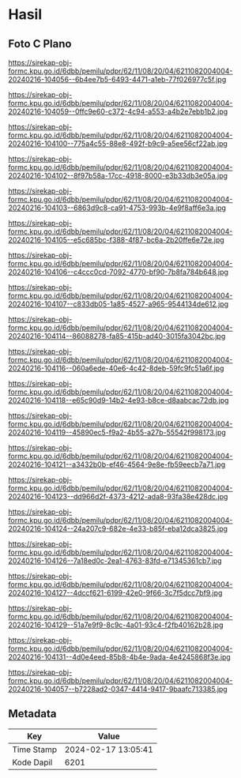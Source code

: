 # Hasil

## Foto C Plano

https://sirekap-obj-formc.kpu.go.id/6dbb/pemilu/pdpr/62/11/08/20/04/6211082004004-20240216-104056--6b4ee7b5-6493-4471-a1eb-77f026977c5f.jpg

https://sirekap-obj-formc.kpu.go.id/6dbb/pemilu/pdpr/62/11/08/20/04/6211082004004-20240216-104059--0ffc9e60-c372-4c94-a553-a4b2e7ebb1b2.jpg

https://sirekap-obj-formc.kpu.go.id/6dbb/pemilu/pdpr/62/11/08/20/04/6211082004004-20240216-104100--775a4c55-88e8-492f-b9c9-a5ee56cf22ab.jpg

https://sirekap-obj-formc.kpu.go.id/6dbb/pemilu/pdpr/62/11/08/20/04/6211082004004-20240216-104102--8f97b58a-17cc-4918-8000-e3b33db3e05a.jpg

https://sirekap-obj-formc.kpu.go.id/6dbb/pemilu/pdpr/62/11/08/20/04/6211082004004-20240216-104103--6863d9c8-ca91-4753-993b-4e9f8aff6e3a.jpg

https://sirekap-obj-formc.kpu.go.id/6dbb/pemilu/pdpr/62/11/08/20/04/6211082004004-20240216-104105--e5c685bc-f388-4f87-bc6a-2b20ffe6e72e.jpg

https://sirekap-obj-formc.kpu.go.id/6dbb/pemilu/pdpr/62/11/08/20/04/6211082004004-20240216-104106--c4ccc0cd-7092-4770-bf90-7b8fa784b648.jpg

https://sirekap-obj-formc.kpu.go.id/6dbb/pemilu/pdpr/62/11/08/20/04/6211082004004-20240216-104107--c833db05-1a85-4527-a965-9544134de612.jpg

https://sirekap-obj-formc.kpu.go.id/6dbb/pemilu/pdpr/62/11/08/20/04/6211082004004-20240216-104114--86088278-fa85-415b-ad40-3015fa3042bc.jpg

https://sirekap-obj-formc.kpu.go.id/6dbb/pemilu/pdpr/62/11/08/20/04/6211082004004-20240216-104116--060a6ede-40e6-4c42-8deb-59fc9fc51a6f.jpg

https://sirekap-obj-formc.kpu.go.id/6dbb/pemilu/pdpr/62/11/08/20/04/6211082004004-20240216-104118--e65c90d9-14b2-4e93-b8ce-d8aabcac72db.jpg

https://sirekap-obj-formc.kpu.go.id/6dbb/pemilu/pdpr/62/11/08/20/04/6211082004004-20240216-104119--45890ec5-f9a2-4b55-a27b-55542f998173.jpg

https://sirekap-obj-formc.kpu.go.id/6dbb/pemilu/pdpr/62/11/08/20/04/6211082004004-20240216-104121--a3432b0b-ef46-4564-9e8e-fb59eecb7a71.jpg

https://sirekap-obj-formc.kpu.go.id/6dbb/pemilu/pdpr/62/11/08/20/04/6211082004004-20240216-104123--dd966d2f-4373-4212-ada8-93fa38e428dc.jpg

https://sirekap-obj-formc.kpu.go.id/6dbb/pemilu/pdpr/62/11/08/20/04/6211082004004-20240216-104124--24a207c9-682e-4e33-b85f-eba12dca3825.jpg

https://sirekap-obj-formc.kpu.go.id/6dbb/pemilu/pdpr/62/11/08/20/04/6211082004004-20240216-104126--7a18ed0c-2ea1-4763-83fd-e71345361cb7.jpg

https://sirekap-obj-formc.kpu.go.id/6dbb/pemilu/pdpr/62/11/08/20/04/6211082004004-20240216-104127--4dccf621-6199-42e0-9f66-3c7f5dcc7bf9.jpg

https://sirekap-obj-formc.kpu.go.id/6dbb/pemilu/pdpr/62/11/08/20/04/6211082004004-20240216-104129--51a7e9f9-8c9c-4a01-93c4-f2fb40162b28.jpg

https://sirekap-obj-formc.kpu.go.id/6dbb/pemilu/pdpr/62/11/08/20/04/6211082004004-20240216-104131--4d0e4eed-85b8-4b4e-9ada-4e4245868f3e.jpg

https://sirekap-obj-formc.kpu.go.id/6dbb/pemilu/pdpr/62/11/08/20/04/6211082004004-20240216-104057--b7228ad2-0347-4414-9417-9baafc713385.jpg


## Metadata

| Key        | Value               |
| ---------- | ------------------- |
| Time Stamp | 2024-02-17 13:05:41 |
| Kode Dapil | 6201                |




